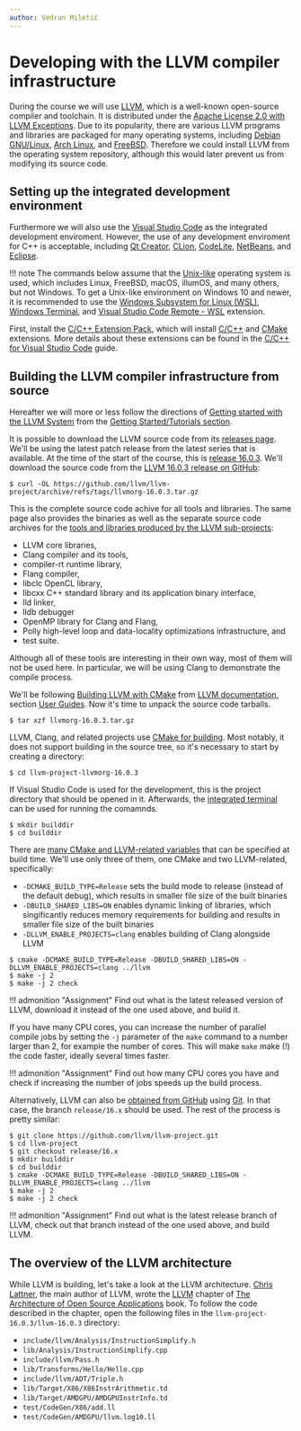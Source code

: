 ```yaml
---
author: Vedran Miletić
---
```


# Developing with the LLVM compiler infrastructure

During the course we will use [LLVM](https://llvm.org/), which is a well-known open-source compiler and toolchain. It is distributed under the [Apache License 2.0 with LLVM Exceptions](https://llvm.org/docs/DeveloperPolicy.html#new-llvm-project-license-framework). Due to its popularity, there are various LLVM programs and libraries are packaged for many operating systems, including [Debian GNU/Linux](https://tracker.debian.org/pkg/llvm-defaults), [Arch Linux](https://archlinux.org/packages/extra/x86_64/llvm/), and [FreeBSD](https://www.freshports.org/devel/llvm/). Therefore we could install LLVM from the operating system repository, although this would later prevent us from modifying its source code.

## Setting up the integrated development environment

Furthermore we will also use the [Visual Studio Code](https://code.visualstudio.com/) as the integrated development enviroment. However, the use of any development enviroment for C++ is acceptable, including [Qt Creator](https://www.qt.io/product/development-tools), [CLion](https://www.jetbrains.com/clion/), [CodeLite](https://codelite.org/), [NetBeans](https://netbeans.apache.org/), and [Eclipse](https://www.eclipse.org/).

!!! note
    The commands below assume that the [Unix-like](https://en.wikipedia.org/wiki/Unix-like) operating system is used, which includes Linux, FreeBSD, macOS, illumOS, and many others, but not Windows. To get a Unix-like environment on Windows 10 and newer, it is recommended to use the [Windows Subsystem for Linux (WSL)](https://docs.microsoft.com/en-us/windows/wsl/install), [Windows Terminal](https://docs.microsoft.com/en-us/windows/terminal/install), and [Visual Studio Code Remote - WSL](https://code.visualstudio.com/docs/remote/wsl) extension.

First, install the [C/C++ Extension Pack](https://marketplace.visualstudio.com/items?itemName=ms-vscode.cpptools-extension-pack), which will install [C/C++](https://marketplace.visualstudio.com/items?itemName=ms-vscode.cpptools) and [CMake](https://marketplace.visualstudio.com/items?itemName=twxs.cmake) extensions. More details about these extensions can be found in the [C/C++ for Visual Studio Code](https://code.visualstudio.com/docs/languages/cpp) guide.

## Building the LLVM compiler infrastructure from source

Hereafter we will more or less follow the directions of [Getting started with the LLVM System](https://llvm.org/docs/GettingStarted.html) from the [Getting Started/Tutorials section](https://llvm.org/docs/GettingStartedTutorials.html).

It is possible to download the LLVM source code from its [releases page](https://releases.llvm.org/). We'll be using the latest patch release from the latest series that is available. At the time of the start of the course, this is [release 16.0.3](https://releases.llvm.org/download.html#16.0.3). We'll download the source code from the [LLVM 16.0.3 release on GitHub](https://github.com/llvm/llvm-project/releases/tag/llvmorg-16.0.3):

``` shell
$ curl -OL https://github.com/llvm/llvm-project/archive/refs/tags/llvmorg-16.0.3.tar.gz
```

This is the complete source code achive for all tools and libraries. The same page also provides the binaries as well as the separate source code archives for the [tools and libraries produced by the LLVM sub-projects](https://llvm.org/):

- LLVM core libraries,
- Clang compiler and its tools,
- compiler-rt runtime library,
- Flang compiler,
- libclc OpenCL library,
- libcxx C++ standard library and its application binary interface,
- lld linker,
- lldb debugger
- OpenMP library for Clang and Flang,
- Polly high-level loop and data-locality optimizations infrastructure, and
- test suite.

Although all of these tools are interesting in their own way, most of them will not be used here. In particular, we will be using Clang to demonstrate the compile process.

We'll be following [Building LLVM with CMake](https://llvm.org/docs/CMake.html) from [LLVM documentation](https://llvm.org/docs/), section [User Guides](https://llvm.org/docs/UserGuides.html). Now it's time to unpack the source code tarballs.

``` shell
$ tar xzf llvmorg-16.0.3.tar.gz
```

LLVM, Clang, and related projects use [CMake for building](https://llvm.org/docs/CMake.html). Most notably, it does not support building in the source tree, so it's necessary to start by creating a directory:

``` shell
$ cd llvm-project-llvmorg-16.0.3
```

If Visual Studio Code is used for the development, this is the project directory that should be opened in it. Afterwards, the [integrated terminal](https://code.visualstudio.com/docs/editor/integrated-terminal) can be used for running the comamnds.

``` shell
$ mkdir builddir
$ cd builddir
```

There are [many CMake and LLVM-related variables](https://llvm.org/docs/CMake.html#options-and-variables) that can be specified at build time. We'll use only three of them, one CMake and two LLVM-related, specifically:

- `-DCMAKE_BUILD_TYPE=Release` sets the build mode to release (instead of the default debug), which results in smaller file size of the built binaries
- `-DBUILD_SHARED_LIBS=ON` enables dynamic linking of libraries, which singificantly reduces memory requirements for building and results in smaller file size of the built binaries
- `-DLLVM_ENABLE_PROJECTS=clang` enables building of Clang alongside LLVM

``` shell
$ cmake -DCMAKE_BUILD_TYPE=Release -DBUILD_SHARED_LIBS=ON -DLLVM_ENABLE_PROJECTS=clang ../llvm
$ make -j 2
$ make -j 2 check
```

!!! admonition "Assignment"
    Find out what is the latest released version of LLVM, download it instead of the one used above, and build it.

If you have many CPU cores, you can increase the number of parallel compile jobs by setting the `-j` parameter of the `make` command to a number larger than 2, for example the number of cores. This will make `make` make (!) the code faster, ideally several times faster.

!!! admonition "Assignment"
    Find out how many CPU cores you have and check if increasing the number of jobs speeds up the build process.

Alternatively, LLVM can also be [obtained from GitHub](https://github.com/llvm/llvm-project.git) using [Git](https://git-scm.com/). In that case, the branch `release/16.x` should be used. The rest of the process is pretty similar:

``` shell
$ git clone https://github.com/llvm/llvm-project.git
$ cd llvm-project
$ git checkout release/16.x
$ mkdir builddir
$ cd builddir
$ cmake -DCMAKE_BUILD_TYPE=Release -DBUILD_SHARED_LIBS=ON -DLLVM_ENABLE_PROJECTS=clang ../llvm
$ make -j 2
$ make -j 2 check
```

!!! admonition "Assignment"
    Find out what is the latest release branch of LLVM, check out that branch instead of the one used above, and build LLVM.

## The overview of the LLVM architecture

While LLVM is building, let's take a look at the LLVM architecture. [Chris Lattner](https://www.nondot.org/sabre/), the main author of LLVM, wrote the [LLVM](https://www.aosabook.org/en/llvm.html) chapter of [The Architecture of Open Source Applications](https://aosabook.org/en/index.html) book. To follow the code described in the chapter, open the following files in the `llvm-project-16.0.3/llvm-16.0.3` directory:

- `include/llvm/Analysis/InstructionSimplify.h`
- `lib/Analysis/InstructionSimplify.cpp`
- `include/llvm/Pass.h`
- `lib/Transforms/Hello/Hello.cpp`
- `include/llvm/ADT/Triple.h`
- `lib/Target/X86/X86InstrArithmetic.td`
- `lib/Target/AMDGPU/AMDGPUInstrInfo.td`
- `test/CodeGen/X86/add.ll`
- `test/CodeGen/AMDGPU/llvm.log10.ll`
